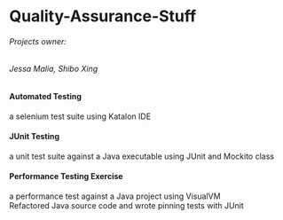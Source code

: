 # Quality-Assurance-Stuff

###### Projects owner:
###### Jessa Malia, Shibo Xing

#### Automated Testing
a selenium test suite using Katalon IDE

#### JUnit Testing
a unit test suite against a Java executable using JUnit and Mockito class

#### Performance Testing Exercise
a performance test against a Java project using VisualVM\
Refactored Java source code and wrote pinning tests with JUnit

